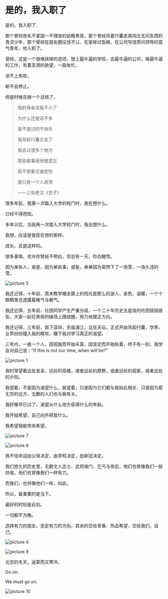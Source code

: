 # 是的，我入职了

是的，我入职了.

那个曾经改名不拿国一不理发的幼稚男孩，那个曾经背着行囊走南闯北无问东西的青涩少年，那个曾经在朋友圈征伐不公、在家摔过饭碗、在公司写信质问领导的意气青年，他入职了。

曾经，这是一个很难抉择的选项，想上最牛逼的学校，去最牛逼的公司，做最牛逼的工作，有着澎湃的欲望，一路匆忙。

谈不上失败。

断不会停止。

但是时候先做一个总结了。

> 我的母亲说我不小了
>
> 为什么还是话不多
>
> 是不是过的不快乐
>
> 我背起行囊又走了
>
> 我去过很多个地方
>
> 那些故事很快就遗忘
>
> 我不想看见谁悲伤
>
> 就只是一个人游荡
>
> ——三旬老汉《世子》
>

很多年前，我第一次踏入大学的校门时，我在想什么。

已经不得而知。

多年以后，当我再一次踏入大学校门时，我会想什么。

我想，应该是我现在想的那样。

成长，总是这样的。

很多事情，也许你曾经不明白，但总有一天，你会醒悟。

因为某些人，或是，因为某些事，或是，单单因为突然下了一场雪，一场久违的雪。

![picture 5](https://mark-vue-oss.oss-cn-hangzhou.aliyuncs.com/mark_im-working-now-1642682889597-5ac8d8bffba84de558c9a85b4363d727e94cd3b6263bb3c6256af3121f593901.png)  

我还记得，十年前，周末教学楼走廊上的阳光是那么的迷人，金色，温暖，一个个眼睛里还透露着稚气与朝气。

我还记得，五年前，社团同学产生严重分歧，一个二十年历史五星级的社团摇摇欲坠，大家一起在黑夜的操场上围成圈，努力地摆正方向。

我还记得，三年前，南下深圳，东临浦江，北往天坛，正式开始背起行囊，学界、业界纷纷撞入我的眼帘，播下我对学习真正的渴望。

三年内，一直一个人，因孤独而开始丰富，因坚定而开始执着，终于有一刻，我学会对自己说：“If this is not our time, when will be?”

![picture 1](https://mark-vue-oss.oss-cn-hangzhou.aliyuncs.com/mark_im-working-now-1642681271954-c4b359b2d77796962afd79cdc26063ada9459caa35350935e17561926842b5ea.png)  

我时常望着远处发呆，远处的高楼，或者远处的原野，或者远处的孤冢，或者远处的夕阳。

我望着，不是因为渴望什么，我望着，只是因为它们都与我如此相关，只是因为那无穷的远方，无数的人们也与我有关。

我好像早已过了，渴望从什么地方获得什么的年龄。

我开始希望，自己向外释放什么。

我希望我能带来希望。

![picture 7](https://mark-vue-oss.oss-cn-hangzhou.aliyuncs.com/mark_im-working-now-1642683155554-a0656b88380f91fd4a4ea35a926112d7090c1f1f2df610ad8dcdd1c1dc265f09.png)  

![picture 8](https://mark-vue-oss.oss-cn-hangzhou.aliyuncs.com/mark_im-working-now-1642683264721-b4c5303fb44b733d66d7ad76a725668edc8548e1f9cbe43a5c7b66fdb5626e77.png)  

我不信命运由父母决定，由学校决定，由新冠决定。

我们悠久的历史里，无数文人志士、武将侯门、乞丐与帝后，他们也曾像我们一般彷徨，他们也曾像我们一样有力。

而我们，也将像他们一样，如此。

所以，最重要的是当下。

最好的时刻是此刻。

一切都不为晚。

选择有力的朋友，坚定有力的方向，其余的交给青春、热血希望，交给我们，自己。

![picture 4](https://mark-vue-oss.oss-cn-hangzhou.aliyuncs.com/mark_im-working-now-1642682440489-d6e963dc60cad99d6d6941816e8645d9893922c8219b9acd97aadfa3e976ece9.png)  

![picture 9](https://mark-vue-oss.oss-cn-hangzhou.aliyuncs.com/mark_im-working-now-1642683334060-163231098a4f8e9ae2c39ce44c7a1f1125ef7fed41b1fc4e198fb381235b0cdc.png)  

北京的冬天，迷蒙而又寒冷。

Go on.

We must go on.

![picture 10](https://mark-vue-oss.oss-cn-hangzhou.aliyuncs.com/mark_im-working-now-1642684242518-6a146c63f28bfb34254496a7b6a624a2827ba0e10260410ea9e9a798c86854ea.jpg)  
